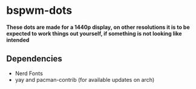 # bspwm-dots
**These dots are made for a 1440p display, on other resolutions it is to be expected to work things out yourself, if something is not looking like intended**

## Dependencies
- Nerd Fonts
- yay and pacman-contrib (for available updates on arch)
